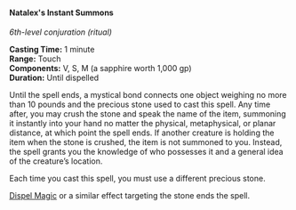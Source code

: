 #### Natalex's Instant Summons
<!-- previously "Instant Summons" -->
<!-- markdownlint-disable link-image-reference-definitions -->
[_metadata_:spell_name]:- "Natalex's Instant Summons"
[_metadata_:spell_original_name]:- "Instant Summons"
[_metadata_:spell_level]:- "6"
[_metadata_:spell_school]:- "conjuration"
[_metadata_:ritual]:- "true"
[_metadata_:casting_time_amount]:- "1"
[_metadata_:casting_time_unit]:- "minute"
[_metadata_:range]:- "Touch"
[_metadata_:target]:- "one object weighing no more than 10 pounds"
[_metadata_:components_verbal]:- "true"
[_metadata_:components_somatic]:- "true"
[_metadata_:components_material]:- "true"
[_metadata_:components_material_description]:- "a sapphire worth 1,000 gp"
[_metadata_:components_material_cost]:- "1,000 gp"
[_metadata_:duration]:- "Until dispelled"
[_metadata_:concentration]:- "false"
[_metadata_:compared_to_wotc_srd_5.1]:- "mechanics_different_wording_different"
[_metadata_:compared_to_a5e_srd]:- "mechanics_same_wording_different"
<!-- markdownlint-disable-next-line no-emphasis-as-heading -->
_6th-level conjuration (ritual)_

**Casting Time:** 1 minute \
**Range:** Touch \
**Components:** V, S, M (a sapphire worth 1,000 gp) \
**Duration:** Until dispelled

Until the spell ends, a mystical bond connects one object weighing no more than 10 pounds and the precious stone used to cast this spell.
Any time after, you may crush the stone and speak the name of the item, summoning it instantly into your hand no matter the physical, metaphysical, or planar distance, at which point the spell ends.
If another creature is holding the item when the stone is crushed, the item is not summoned to you.
Instead, the spell grants you the knowledge of who possesses it and a general idea of the creature’s location.

Each time you cast this spell, you must use a different precious stone.

[Dispel Magic](#Dispel_Magic_dispel_magic) or a similar effect targeting the stone ends the spell.

